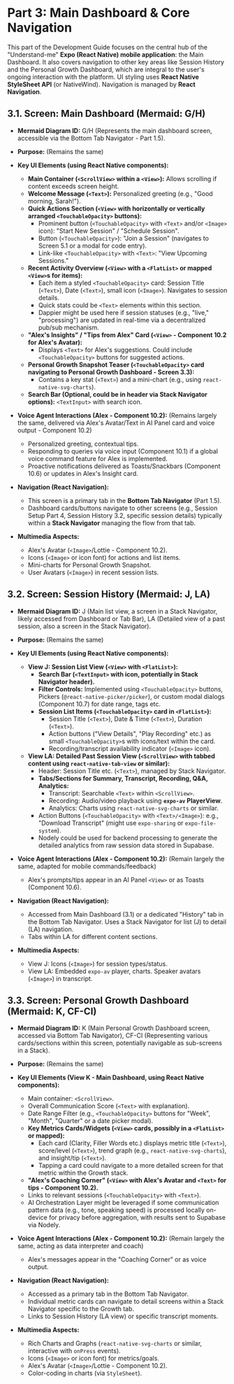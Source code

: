 # Part 3: Main Dashboard & Core Navigation

This part of the Development Guide focuses on the central hub of the "Understand-me" **Expo (React Native) mobile application**: the Main Dashboard. It also covers navigation to other key areas like Session History and the Personal Growth Dashboard, which are integral to the user's ongoing interaction with the platform. UI styling uses **React Native StyleSheet API** (or NativeWind). Navigation is managed by **React Navigation**.

## 3.1. Screen: Main Dashboard (Mermaid: G/H)

*   **Mermaid Diagram ID:** G/H (Represents the main dashboard screen, accessible via the Bottom Tab Navigator - Part 1.5).

*   **Purpose:** (Remains the same)

*   **Key UI Elements (using React Native components):**
    *   **Main Container (`<ScrollView>` within a `<View>`):** Allows scrolling if content exceeds screen height.
    *   **Welcome Message (`<Text>`):** Personalized greeting (e.g., "Good morning, Sarah!").
    *   **Quick Actions Section (`<View>` with horizontally or vertically arranged `<TouchableOpacity>` buttons):**
        *   Prominent button (`<TouchableOpacity>` with `<Text>` and/or `<Image>` icon): "Start New Session" / "Schedule Session".
        *   Button (`<TouchableOpacity>`): "Join a Session" (navigates to Screen 5.1 or a modal for code entry).
        *   Link-like `<TouchableOpacity>` with `<Text>`: "View Upcoming Sessions."
    *   **Recent Activity Overview (`<View>` with a `<FlatList>` or mapped `<View>`s for items):**
        *   Each item a styled `<TouchableOpacity>` card: Session Title (`<Text>`), Date (`<Text>`), small icon (`<Image>`). Navigates to session details.
        *   Quick stats could be `<Text>` elements within this section.
        *   Dappier might be used here if session statuses (e.g., "live," "processing") are updated in real-time via a decentralized pub/sub mechanism.
    *   **"Alex's Insights" / "Tips from Alex" Card (`<View>` - Component 10.2 for Alex's Avatar):**
        *   Displays `<Text>` for Alex's suggestions. Could include `<TouchableOpacity>` buttons for suggested actions.
    *   **Personal Growth Snapshot Teaser (`<TouchableOpacity>` card navigating to Personal Growth Dashboard - Screen 3.3):**
        *   Contains a key stat (`<Text>`) and a mini-chart (e.g., using `react-native-svg-charts`).
    *   **Search Bar (Optional, could be in header via Stack Navigator options):** `<TextInput>` with search icon.

*   **Voice Agent Interactions (Alex - Component 10.2):** (Remains largely the same, delivered via Alex's Avatar/Text in AI Panel card and voice output - Component 10.2)
    *   Personalized greeting, contextual tips.
    *   Responding to queries via voice input (Component 10.1) if a global voice command feature for Alex is implemented.
    *   Proactive notifications delivered as Toasts/Snackbars (Component 10.6) or updates in Alex's Insight card.

*   **Navigation (React Navigation):**
    *   This screen is a primary tab in the **Bottom Tab Navigator** (Part 1.5).
    *   Dashboard cards/buttons navigate to other screens (e.g., Session Setup Part 4, Session History 3.2, specific session details) typically within a **Stack Navigator** managing the flow from that tab.

*   **Multimedia Aspects:**
    *   Alex's Avatar (`<Image>`/Lottie - Component 10.2).
    *   Icons (`<Image>` or icon font) for actions and list items.
    *   Mini-charts for Personal Growth Snapshot.
    *   User Avatars (`<Image>`) in recent session lists.

## 3.2. Screen: Session History (Mermaid: J, LA)

*   **Mermaid Diagram ID:** J (Main list view, a screen in a Stack Navigator, likely accessed from Dashboard or Tab Bar), LA (Detailed view of a past session, also a screen in the Stack Navigator).

*   **Purpose:** (Remains the same)

*   **Key UI Elements (using React Native components):**
    *   **View J: Session List View (`<View>` with `<FlatList>`):**
        *   **Search Bar (`<TextInput>` with icon, potentially in Stack Navigator header).**
        *   **Filter Controls:** Implemented using `<TouchableOpacity>` buttons, Pickers (`@react-native-picker/picker`), or custom modal dialogs (Component 10.7) for date range, tags etc.
        *   **Session List Items (`<TouchableOpacity>` card in `<FlatList>`):**
            *   Session Title (`<Text>`), Date & Time (`<Text>`), Duration (`<Text>`).
            *   Action buttons ("View Details", "Play Recording" etc.) as small `<TouchableOpacity>`s with icons/text within the card.
            *   Recording/transcript availability indicator (`<Image>` icon).
    *   **View LA: Detailed Past Session View (`<ScrollView>` with tabbed content using `react-native-tab-view` or similar):**
        *   Header: Session Title etc. (`<Text>`), managed by Stack Navigator.
        *   **Tabs/Sections for Summary, Transcript, Recording, Q&A, Analytics:**
            *   Transcript: Searchable `<Text>` within `<ScrollView>`.
            *   Recording: Audio/video playback using **`expo-av` PlayerView**.
            *   Analytics: Charts using `react-native-svg-charts` or similar.
        *   Action Buttons (`<TouchableOpacity>` with `<Text>/<Image>`): e.g., "Download Transcript" (might use `expo-sharing` or `expo-file-system`).
        *   Nodely could be used for backend processing to generate the detailed analytics from raw session data stored in Supabase.

*   **Voice Agent Interactions (Alex - Component 10.2):** (Remain largely the same, adapted for mobile commands/feedback)
    *   Alex's prompts/tips appear in an AI Panel `<View>` or as Toasts (Component 10.6).

*   **Navigation (React Navigation):**
    *   Accessed from Main Dashboard (3.1) or a dedicated "History" tab in the Bottom Tab Navigator. Uses a Stack Navigator for list (J) to detail (LA) navigation.
    *   Tabs within LA for different content sections.

*   **Multimedia Aspects:**
    *   View J: Icons (`<Image>`) for session types/status.
    *   View LA: Embedded `expo-av` player, charts. Speaker avatars (`<Image>`) in transcript.

## 3.3. Screen: Personal Growth Dashboard (Mermaid: K, CF-CI)

*   **Mermaid Diagram ID:** K (Main Personal Growth Dashboard screen, accessed via Bottom Tab Navigator), CF-CI (Representing various cards/sections within this screen, potentially navigable as sub-screens in a Stack).

*   **Purpose:** (Remains the same)

*   **Key UI Elements (View K - Main Dashboard, using React Native components):**
    *   Main container: `<ScrollView>`.
    *   Overall Communication Score (`<Text>` with explanation).
    *   Date Range Filter (e.g., `<TouchableOpacity>` buttons for "Week", "Month", "Quarter" or a date picker modal).
    *   **Key Metrics Cards/Widgets (`<View>` cards, possibly in a `<FlatList>` or mapped):**
        *   Each card (Clarity, Filler Words etc.) displays metric title (`<Text>`), score/level (`<Text>`), trend graph (e.g., `react-native-svg-charts`), and insight/tip (`<Text>`).
        *   Tapping a card could navigate to a more detailed screen for that metric within the Growth stack.
    *   **"Alex's Coaching Corner" (`<View>` with Alex's Avatar and `<Text>` for tips - Component 10.2).**
    *   Links to relevant sessions (`<TouchableOpacity>` with `<Text>`).
    *   AI Orchestration Layer might be leveraged if some communication pattern data (e.g., tone, speaking speed) is processed locally on-device for privacy before aggregation, with results sent to Supabase via Nodely.

*   **Voice Agent Interactions (Alex - Component 10.2):** (Remain largely the same, acting as data interpreter and coach)
    *   Alex's messages appear in the "Coaching Corner" or as voice output.

*   **Navigation (React Navigation):**
    *   Accessed as a primary tab in the Bottom Tab Navigator.
    *   Individual metric cards can navigate to detail screens within a Stack Navigator specific to the Growth tab.
    *   Links to Session History (LA view) or specific transcript moments.

*   **Multimedia Aspects:**
    *   Rich Charts and Graphs (`react-native-svg-charts` or similar, interactive with `onPress` events).
    *   Icons (`<Image>` or icon font) for metrics/goals.
    *   Alex's Avatar (`<Image>`/Lottie - Component 10.2).
    *   Color-coding in charts (via `StyleSheet`).
